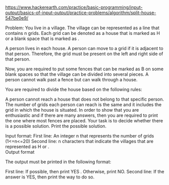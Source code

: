 https://www.hackerearth.com/practice/basic-programming/input-output/basics-of-input-output/practice-problems/algorithm/split-house-547be0e9/

Problem:
You live in a village. The village can be represented as a line that contains n grids. Each grid can be denoted as a house that is marked as H or a blank space that is marked as .

A person lives in each house. A person can move to a grid if it is adjacent to that person. Therefore, the grid must be present on the left and right side of that person.

Now, you are required to put some fences that can be marked as B on some blank spaces so that the village can be divided into several pieces. A person cannot walk past a fence but can walk through a house. 

You are required to divide the house based on the following rules:

A person cannot reach a house that does not belong to that specific person.
The number of grids each person can reach is the same and it includes the grid in which the house is situated.
In order to show that you are enthusiastic and if there are many answers, then you are required to print the one where most fences are placed.
Your task is to decide whether there is a possible solution. Print the possible solution.

Input format:
First line: An integer n that represents the number of grids (1<=n<=20)
Second line: n characters that indicate the villages that are represented as H  or .  
Output format

The output must be printed in the following format:

First line: If possible, then print YES . Otherwise, print NO.
Second line: If the answer is YES, then print the way to do so.
